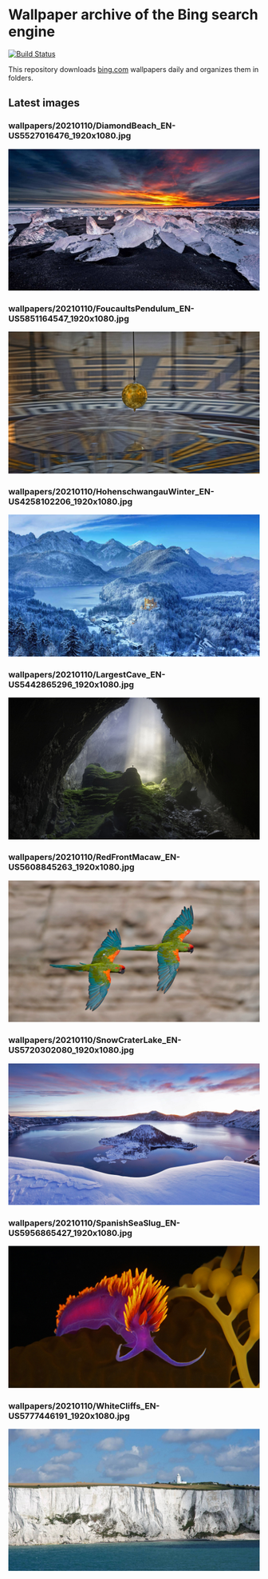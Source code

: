 # Wallpaper archive of the Bing search engine

[![Build Status](https://travis-ci.org/kijart/bing-daily-images-dl.svg?branch=wallpapers)](https://travis-ci.org/kijart/bing-daily-images-dl)

This repository downloads [bing.com](https://www.bing.com) wallpapers daily and organizes them in folders.

## Latest images

<!-- Wallpapers -->

### wallpapers/20210110/DiamondBeach_EN-US5527016476_1920x1080.jpg

![wallpapers/20210110/DiamondBeach_EN-US5527016476_1920x1080.jpg](wallpapers/20210110/DiamondBeach_EN-US5527016476_1920x1080.jpg)

### wallpapers/20210110/FoucaultsPendulum_EN-US5851164547_1920x1080.jpg

![wallpapers/20210110/FoucaultsPendulum_EN-US5851164547_1920x1080.jpg](wallpapers/20210110/FoucaultsPendulum_EN-US5851164547_1920x1080.jpg)

### wallpapers/20210110/HohenschwangauWinter_EN-US4258102206_1920x1080.jpg

![wallpapers/20210110/HohenschwangauWinter_EN-US4258102206_1920x1080.jpg](wallpapers/20210110/HohenschwangauWinter_EN-US4258102206_1920x1080.jpg)

### wallpapers/20210110/LargestCave_EN-US5442865296_1920x1080.jpg

![wallpapers/20210110/LargestCave_EN-US5442865296_1920x1080.jpg](wallpapers/20210110/LargestCave_EN-US5442865296_1920x1080.jpg)

### wallpapers/20210110/RedFrontMacaw_EN-US5608845263_1920x1080.jpg

![wallpapers/20210110/RedFrontMacaw_EN-US5608845263_1920x1080.jpg](wallpapers/20210110/RedFrontMacaw_EN-US5608845263_1920x1080.jpg)

### wallpapers/20210110/SnowCraterLake_EN-US5720302080_1920x1080.jpg

![wallpapers/20210110/SnowCraterLake_EN-US5720302080_1920x1080.jpg](wallpapers/20210110/SnowCraterLake_EN-US5720302080_1920x1080.jpg)

### wallpapers/20210110/SpanishSeaSlug_EN-US5956865427_1920x1080.jpg

![wallpapers/20210110/SpanishSeaSlug_EN-US5956865427_1920x1080.jpg](wallpapers/20210110/SpanishSeaSlug_EN-US5956865427_1920x1080.jpg)

### wallpapers/20210110/WhiteCliffs_EN-US5777446191_1920x1080.jpg

![wallpapers/20210110/WhiteCliffs_EN-US5777446191_1920x1080.jpg](wallpapers/20210110/WhiteCliffs_EN-US5777446191_1920x1080.jpg)

